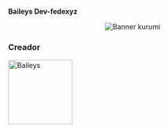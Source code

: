 **Baileys Dev-fedexyz**

<div align="center">
  <img src="https://files.catbox.moe/c65bk7.jpg" alt="Banner kurumi" width="full">
</div>

### **Creador**
<a
href="https://github.com/dev-fedexyzz"><img src="https://github.com/dev-fedexyzz.png" width="130" height="130" alt="Baileys"/></a>

